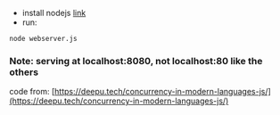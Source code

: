 - install nodejs [link](https://nodejs.org/en/download/)
- run:
```shell
node webserver.js
```

### Note: serving at localhost:8080, not localhost:80 like the others

code from: [https://deepu.tech/concurrency-in-modern-languages-js/](https://deepu.tech/concurrency-in-modern-languages-js/)